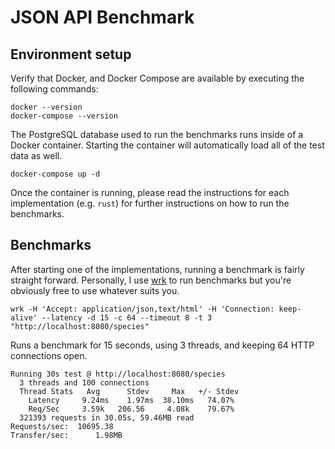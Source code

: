 # JSON API Benchmark

## Environment setup

Verify that Docker, and Docker Compose are available by executing the following commands:
```
docker --version
docker-compose --version
```

The PostgreSQL database used to run the benchmarks runs inside of a Docker container. Starting the container will automatically load all of the test data as well.
```
docker-compose up -d
```

Once the container is running, please read the instructions for each implementation (e.g. `rust`) for further instructions on how to run the benchmarks.

## Benchmarks
After starting one of the implementations, running a benchmark is fairly straight forward. Personally, I use [wrk](https://github.com/wg/wrk) to run benchmarks but you're obviously free to use whatever suits you.
```
wrk -H 'Accept: application/json,text/html' -H 'Connection: keep-alive' --latency -d 15 -c 64 --timeout 8 -t 3 "http://localhost:8080/species"
```
Runs a benchmark for 15 seconds, using 3 threads, and keeping 64 HTTP connections open.
```
Running 30s test @ http://localhost:8080/species
  3 threads and 100 connections
  Thread Stats   Avg      Stdev     Max   +/- Stdev
    Latency     9.24ms    1.97ms  38.10ms   74.07%
    Req/Sec     3.59k   206.56     4.08k    79.67%
  321393 requests in 30.05s, 59.46MB read
Requests/sec:  10695.38
Transfer/sec:      1.98MB
```
